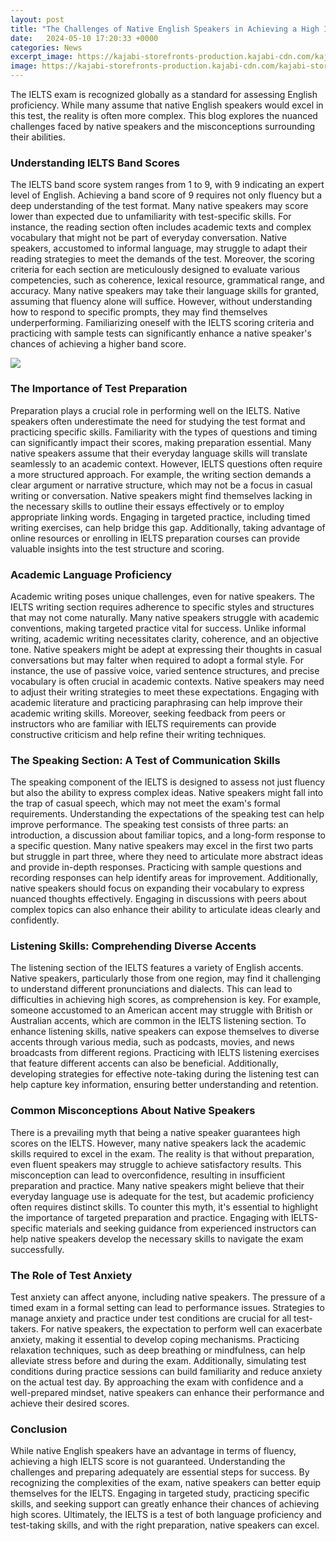 ```yaml
---
layout: post
title: "The Challenges of Native English Speakers in Achieving a High IELTS Score"
date:   2024-05-10 17:20:33 +0000
categories: News
excerpt_image: https://kajabi-storefronts-production.kajabi-cdn.com/kajabi-storefronts-production/blogs/7661/images/c50huEL6RtawHlk1jj6y_Who_is_a_native_.png
image: https://kajabi-storefronts-production.kajabi-cdn.com/kajabi-storefronts-production/blogs/7661/images/c50huEL6RtawHlk1jj6y_Who_is_a_native_.png
---
```


The IELTS exam is recognized globally as a standard for assessing English proficiency. While many assume that native English speakers would excel in this test, the reality is often more complex. This blog explores the nuanced challenges faced by native speakers and the misconceptions surrounding their abilities.
### Understanding IELTS Band Scores
The IELTS band score system ranges from 1 to 9, with 9 indicating an expert level of English. Achieving a band score of 9 requires not only fluency but a deep understanding of the test format. Many native speakers may score lower than expected due to unfamiliarity with test-specific skills. For instance, the reading section often includes academic texts and complex vocabulary that might not be part of everyday conversation. Native speakers, accustomed to informal language, may struggle to adapt their reading strategies to meet the demands of the test.
Moreover, the scoring criteria for each section are meticulously designed to evaluate various competencies, such as coherence, lexical resource, grammatical range, and accuracy. Many native speakers may take their language skills for granted, assuming that fluency alone will suffice. However, without understanding how to respond to specific prompts, they may find themselves underperforming. Familiarizing oneself with the IELTS scoring criteria and practicing with sample tests can significantly enhance a native speaker's chances of achieving a higher band score.

![](https://kajabi-storefronts-production.kajabi-cdn.com/kajabi-storefronts-production/blogs/7661/images/c50huEL6RtawHlk1jj6y_Who_is_a_native_.png)
### The Importance of Test Preparation
Preparation plays a crucial role in performing well on the IELTS. Native speakers often underestimate the need for studying the test format and practicing specific skills. Familiarity with the types of questions and timing can significantly impact their scores, making preparation essential. Many native speakers assume that their everyday language skills will translate seamlessly to an academic context. However, IELTS questions often require a more structured approach.
For example, the writing section demands a clear argument or narrative structure, which may not be a focus in casual writing or conversation. Native speakers might find themselves lacking in the necessary skills to outline their essays effectively or to employ appropriate linking words. Engaging in targeted practice, including timed writing exercises, can help bridge this gap. Additionally, taking advantage of online resources or enrolling in IELTS preparation courses can provide valuable insights into the test structure and scoring.
### Academic Language Proficiency
Academic writing poses unique challenges, even for native speakers. The IELTS writing section requires adherence to specific styles and structures that may not come naturally. Many native speakers struggle with academic conventions, making targeted practice vital for success. Unlike informal writing, academic writing necessitates clarity, coherence, and an objective tone. Native speakers might be adept at expressing their thoughts in casual conversations but may falter when required to adopt a formal style.
For instance, the use of passive voice, varied sentence structures, and precise vocabulary is often crucial in academic contexts. Native speakers may need to adjust their writing strategies to meet these expectations. Engaging with academic literature and practicing paraphrasing can help improve their academic writing skills. Moreover, seeking feedback from peers or instructors who are familiar with IELTS requirements can provide constructive criticism and help refine their writing techniques.
### The Speaking Section: A Test of Communication Skills
The speaking component of the IELTS is designed to assess not just fluency but also the ability to express complex ideas. Native speakers might fall into the trap of casual speech, which may not meet the exam's formal requirements. Understanding the expectations of the speaking test can help improve performance. The speaking test consists of three parts: an introduction, a discussion about familiar topics, and a long-form response to a specific question.
Many native speakers may excel in the first two parts but struggle in part three, where they need to articulate more abstract ideas and provide in-depth responses. Practicing with sample questions and recording responses can help identify areas for improvement. Additionally, native speakers should focus on expanding their vocabulary to express nuanced thoughts effectively. Engaging in discussions with peers about complex topics can also enhance their ability to articulate ideas clearly and confidently.
### Listening Skills: Comprehending Diverse Accents
The listening section of the IELTS features a variety of English accents. Native speakers, particularly those from one region, may find it challenging to understand different pronunciations and dialects. This can lead to difficulties in achieving high scores, as comprehension is key. For example, someone accustomed to an American accent may struggle with British or Australian accents, which are common in the IELTS listening section.
To enhance listening skills, native speakers can expose themselves to diverse accents through various media, such as podcasts, movies, and news broadcasts from different regions. Practicing with IELTS listening exercises that feature different accents can also be beneficial. Additionally, developing strategies for effective note-taking during the listening test can help capture key information, ensuring better understanding and retention.
### Common Misconceptions About Native Speakers
There is a prevailing myth that being a native speaker guarantees high scores on the IELTS. However, many native speakers lack the academic skills required to excel in the exam. The reality is that without preparation, even fluent speakers may struggle to achieve satisfactory results. This misconception can lead to overconfidence, resulting in insufficient preparation and practice.
Many native speakers might believe that their everyday language use is adequate for the test, but academic proficiency often requires distinct skills. To counter this myth, it's essential to highlight the importance of targeted preparation and practice. Engaging with IELTS-specific materials and seeking guidance from experienced instructors can help native speakers develop the necessary skills to navigate the exam successfully.
### The Role of Test Anxiety
Test anxiety can affect anyone, including native speakers. The pressure of a timed exam in a formal setting can lead to performance issues. Strategies to manage anxiety and practice under test conditions are crucial for all test-takers. For native speakers, the expectation to perform well can exacerbate anxiety, making it essential to develop coping mechanisms.
Practicing relaxation techniques, such as deep breathing or mindfulness, can help alleviate stress before and during the exam. Additionally, simulating test conditions during practice sessions can build familiarity and reduce anxiety on the actual test day. By approaching the exam with confidence and a well-prepared mindset, native speakers can enhance their performance and achieve their desired scores.
### Conclusion
While native English speakers have an advantage in terms of fluency, achieving a high IELTS score is not guaranteed. Understanding the challenges and preparing adequately are essential steps for success. By recognizing the complexities of the exam, native speakers can better equip themselves for the IELTS. Engaging in targeted study, practicing specific skills, and seeking support can greatly enhance their chances of achieving high scores. Ultimately, the IELTS is a test of both language proficiency and test-taking skills, and with the right preparation, native speakers can excel.